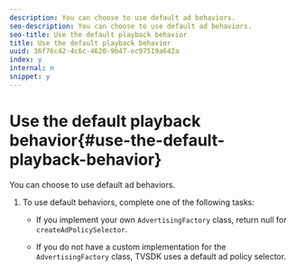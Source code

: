 ```yaml
---
description: You can choose to use default ad behaviors.
seo-description: You can choose to use default ad behaviors.
seo-title: Use the default playback behavior
title: Use the default playback behavior
uuid: 36f76c42-4c6c-4620-9b47-ec97519a642a
index: y
internal: n
snippet: y
---
```


# Use the default playback behavior{#use-the-default-playback-behavior}

You can choose to use default ad behaviors.

1. To use default behaviors, complete one of the following tasks:

    * If you implement your own `AdvertisingFactory` class, return null for `createAdPolicySelector`. 
    
    * If you do not have a custom implementation for the `AdvertisingFactory` class, TVSDK uses a default ad policy selector.


